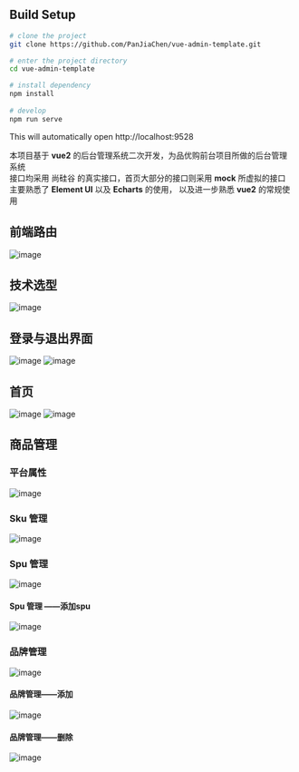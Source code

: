 
## Build Setup

```bash
# clone the project
git clone https://github.com/PanJiaChen/vue-admin-template.git

# enter the project directory
cd vue-admin-template

# install dependency
npm install
 
# develop
npm run serve
```

This will automatically open http://localhost:9528

本项目基于 **vue2** 的后台管理系统二次开发，为品优购前台项目所做的后台管理系统  
接口均采用 尚硅谷 的真实接口，首页大部分的接口则采用 **mock** 所虚拟的接口  
主要熟悉了 **Element UI** 以及 **Echarts** 的使用， 以及进一步熟悉 **vue2** 的常规使用  

## 前端路由
![image](https://user-images.githubusercontent.com/114934055/208306183-786b7e40-f8cf-4a5c-83af-df5ac06017d8.jpg)

## 技术选型
![image](https://user-images.githubusercontent.com/114934055/208306189-c6e8e3e7-7eac-4fab-a78f-fe5fc28c4565.jpg)

## 登录与退出界面
![image](https://user-images.githubusercontent.com/114934055/208306190-481e7520-abb7-4e8f-94cc-b8ce198f1e75.jpg)
![image](https://user-images.githubusercontent.com/114934055/208306191-0374b5e5-7adb-4146-8c50-ca8af8042f6c.jpg)

## 首页
![image](https://user-images.githubusercontent.com/114934055/208306192-380f3701-3004-4ef6-85f5-8ce5a3bbb476.jpg)
![image](https://user-images.githubusercontent.com/114934055/208306195-0aafbdc7-370e-45f3-93e4-f8c78e2173a0.jpg)

## 商品管理
### 平台属性
![image](https://user-images.githubusercontent.com/114934055/208306196-521dfa67-956f-49de-a964-4f515ec112f8.jpg)
### Sku 管理
![image](https://user-images.githubusercontent.com/114934055/208306199-a28f7167-d579-4629-97d2-563f29172c83.jpg)
### Spu 管理
![image](https://user-images.githubusercontent.com/114934055/208306202-f6328318-5a5d-4d0a-a4aa-bce4cf86e06c.jpg)
#### Spu 管理 ——添加spu
![image](https://user-images.githubusercontent.com/114934055/208306207-68bb738c-2744-4ec7-98f7-a843d320fb19.jpg)
### 品牌管理
![image](https://user-images.githubusercontent.com/114934055/208306208-99791972-6eaa-4012-af74-71f316a64f6f.jpg)
#### 品牌管理——添加
![image](https://user-images.githubusercontent.com/114934055/208306210-94c8a44e-21cb-44fa-a287-fc5f7480326a.jpg)
#### 品牌管理——删除
![image](https://user-images.githubusercontent.com/114934055/208306213-ddd791ec-0628-465a-84c3-75b4c87c23a6.jpg)

